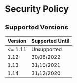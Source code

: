 # Security Policy

## Supported Versions

| Version | Supported Until |
| ------- | --------------- |
| <= 1.11 | Unsupported     |
| 1.12    | 30/06/2022      |
| 1.13    | 31/10/2021      |
| 1.14    | 31/12/2020      |
